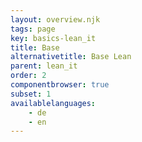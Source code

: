 ```yaml
---
layout: overview.njk
tags: page
key: basics-lean_it
title: Base
alternativetitle: Base Lean
parent: lean_it
order: 2
componentbrowser: true
subset: 1
availablelanguages: 
    - de
    - en
---
```

